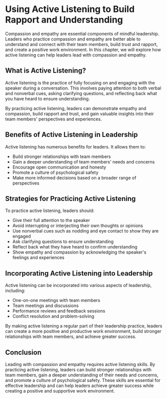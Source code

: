 Using Active Listening to Build Rapport and Understanding
==========================================================================================================

Compassion and empathy are essential components of mindful leadership. Leaders who practice compassion and empathy are better able to understand and connect with their team members, build trust and rapport, and create a positive work environment. In this chapter, we will explore how active listening can help leaders lead with compassion and empathy.

What is Active Listening?
-------------------------

Active listening is the practice of fully focusing on and engaging with the speaker during a conversation. This involves paying attention to both verbal and nonverbal cues, asking clarifying questions, and reflecting back what you have heard to ensure understanding.

By practicing active listening, leaders can demonstrate empathy and compassion, build rapport and trust, and gain valuable insights into their team members' perspectives and experiences.

Benefits of Active Listening in Leadership
------------------------------------------

Active listening has numerous benefits for leaders. It allows them to:

* Build stronger relationships with team members
* Gain a deeper understanding of team members' needs and concerns
* Encourage open communication and honesty
* Promote a culture of psychological safety
* Make more informed decisions based on a broader range of perspectives

Strategies for Practicing Active Listening
------------------------------------------

To practice active listening, leaders should:

* Give their full attention to the speaker
* Avoid interrupting or interjecting their own thoughts or opinions
* Use nonverbal cues such as nodding and eye contact to show they are engaged
* Ask clarifying questions to ensure understanding
* Reflect back what they have heard to confirm understanding
* Show empathy and compassion by acknowledging the speaker's feelings and experiences

Incorporating Active Listening into Leadership
----------------------------------------------

Active listening can be incorporated into various aspects of leadership, including:

* One-on-one meetings with team members
* Team meetings and discussions
* Performance reviews and feedback sessions
* Conflict resolution and problem-solving

By making active listening a regular part of their leadership practice, leaders can create a more positive and productive work environment, build stronger relationships with team members, and achieve greater success.

Conclusion
----------

Leading with compassion and empathy requires active listening skills. By practicing active listening, leaders can build stronger relationships with team members, gain a deeper understanding of their needs and concerns, and promote a culture of psychological safety. These skills are essential for effective leadership and can help leaders achieve greater success while creating a positive and supportive work environment.
